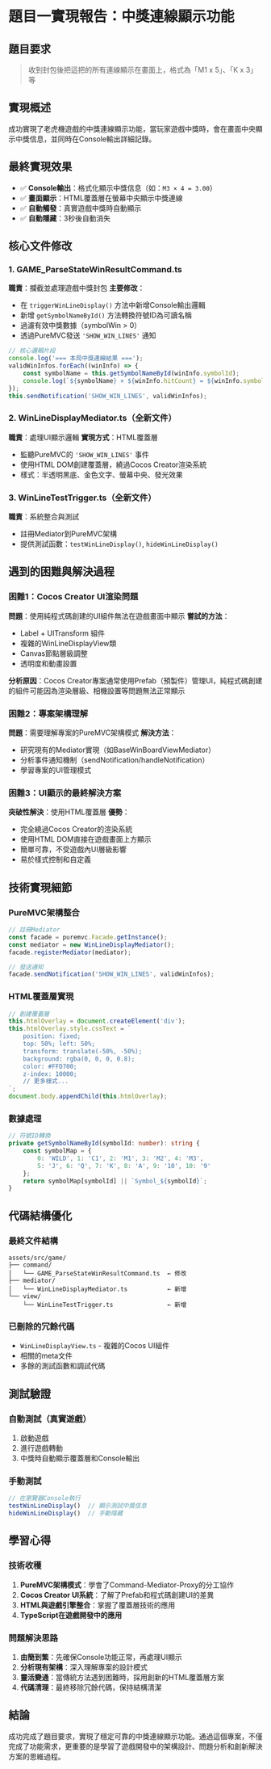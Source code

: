 # 題目一實現報告：中獎連線顯示功能

## 題目要求
> 收到封包後把這把的所有連線顯示在畫面上，格式為「M1 x 5」、「K x 3」等

## 實現概述
成功實現了老虎機遊戲的中獎連線顯示功能，當玩家遊戲中獎時，會在畫面中央顯示中獎信息，並同時在Console輸出詳細記錄。

## 最終實現效果
- ✅ **Console輸出**：格式化顯示中獎信息（如：`M3 × 4 = 3.00`）
- ✅ **畫面顯示**：HTML覆蓋層在螢幕中央顯示中獎連線
- ✅ **自動觸發**：真實遊戲中獎時自動顯示
- ✅ **自動隱藏**：3秒後自動消失

## 核心文件修改

### 1. GAME_ParseStateWinResultCommand.ts
**職責**：攔截並處理遊戲中獎封包
**主要修改**：
- 在 `triggerWinLineDisplay()` 方法中新增Console輸出邏輯
- 新增 `getSymbolNameById()` 方法轉換符號ID為可讀名稱
- 過濾有效中獎數據（symbolWin > 0）
- 透過PureMVC發送 `'SHOW_WIN_LINES'` 通知

```typescript
// 核心邏輯片段
console.log('=== 本局中獎連線結果 ===');
validWinInfos.forEach((winInfo) => {
    const symbolName = this.getSymbolNameById(winInfo.symbolId);
    console.log(`${symbolName} × ${winInfo.hitCount} = ${winInfo.symbolWin.toFixed(2)}`);
});
this.sendNotification('SHOW_WIN_LINES', validWinInfos);
```

### 2. WinLineDisplayMediator.ts（全新文件）
**職責**：處理UI顯示邏輯
**實現方式**：HTML覆蓋層
- 監聽PureMVC的 `'SHOW_WIN_LINES'` 事件
- 使用HTML DOM創建覆蓋層，繞過Cocos Creator渲染系統
- 樣式：半透明黑底、金色文字、螢幕中央、發光效果

### 3. WinLineTestTrigger.ts（全新文件）
**職責**：系統整合與測試
- 註冊Mediator到PureMVC架構
- 提供測試函數：`testWinLineDisplay()`, `hideWinLineDisplay()`

## 遇到的困難與解決過程

### 困難1：Cocos Creator UI渲染問題
**問題**：使用純程式碼創建的UI組件無法在遊戲畫面中顯示
**嘗試的方法**：
- Label + UITransform 組件
- 複雜的WinLineDisplayView類
- Canvas節點層級調整
- 透明度和動畫設置

**分析原因**：Cocos Creator專案通常使用Prefab（預製件）管理UI，純程式碼創建的組件可能因為渲染層級、相機設置等問題無法正常顯示

### 困難2：專案架構理解
**問題**：需要理解專案的PureMVC架構模式
**解決方法**：
- 研究現有的Mediator實現（如BaseWinBoardViewMediator）
- 分析事件通知機制（sendNotification/handleNotification）
- 學習專案的UI管理模式

### 困難3：UI顯示的最終解決方案
**突破性解決**：使用HTML覆蓋層
**優勢**：
- 完全繞過Cocos Creator的渲染系統
- 使用HTML DOM直接在遊戲畫面上方顯示
- 簡單可靠，不受遊戲內UI層級影響
- 易於樣式控制和自定義

## 技術實現細節

### PureMVC架構整合
```typescript
// 註冊Mediator
const facade = puremvc.Facade.getInstance();
const mediator = new WinLineDisplayMediator();
facade.registerMediator(mediator);

// 發送通知
facade.sendNotification('SHOW_WIN_LINES', validWinInfos);
```

### HTML覆蓋層實現
```typescript
// 創建覆蓋層
this.htmlOverlay = document.createElement('div');
this.htmlOverlay.style.cssText = `
    position: fixed;
    top: 50%; left: 50%;
    transform: translate(-50%, -50%);
    background: rgba(0, 0, 0, 0.8);
    color: #FFD700;
    z-index: 10000;
    // 更多樣式...
`;
document.body.appendChild(this.htmlOverlay);
```

### 數據處理
```typescript
// 符號ID轉換
private getSymbolNameById(symbolId: number): string {
    const symbolMap = {
        0: 'WILD', 1: 'C1', 2: 'M1', 3: 'M2', 4: 'M3',
        5: 'J', 6: 'Q', 7: 'K', 8: 'A', 9: '10', 10: '9'
    };
    return symbolMap[symbolId] || `Symbol_${symbolId}`;
}
```

## 代碼結構優化

### 最終文件結構
```
assets/src/game/
├── command/
│   └── GAME_ParseStateWinResultCommand.ts  ← 修改
├── mediator/
│   └── WinLineDisplayMediator.ts           ← 新增
└── view/
    └── WinLineTestTrigger.ts               ← 新增
```

### 已刪除的冗餘代碼
- `WinLineDisplayView.ts` - 複雜的Cocos UI組件
- 相關的meta文件
- 多餘的測試函數和調試代碼

## 測試驗證

### 自動測試（真實遊戲）
1. 啟動遊戲
2. 進行遊戲轉動
3. 中獎時自動顯示覆蓋層和Console輸出

### 手動測試
```javascript
// 在瀏覽器Console執行
testWinLineDisplay()  // 顯示測試中獎信息
hideWinLineDisplay()  // 手動隱藏
```

## 學習心得

### 技術收穫
1. **PureMVC架構模式**：學會了Command-Mediator-Proxy的分工協作
2. **Cocos Creator UI系統**：了解了Prefab和程式碼創建UI的差異
3. **HTML與遊戲引擎整合**：掌握了覆蓋層技術的應用
4. **TypeScript在遊戲開發中的應用**

### 問題解決思路
1. **由簡到繁**：先確保Console功能正常，再處理UI顯示
2. **分析現有架構**：深入理解專案的設計模式
3. **靈活變通**：當傳統方法遇到困難時，採用創新的HTML覆蓋層方案
4. **代碼清理**：最終移除冗餘代碼，保持結構清潔

## 結論
成功完成了題目要求，實現了穩定可靠的中獎連線顯示功能。通過這個專案，不僅完成了功能需求，更重要的是學習了遊戲開發中的架構設計、問題分析和創新解決方案的思維過程。